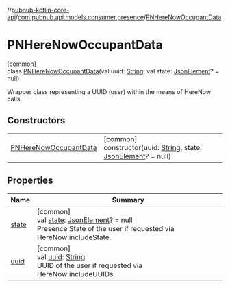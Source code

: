 //[pubnub-kotlin-core-api](../../../index.md)/[com.pubnub.api.models.consumer.presence](../index.md)/[PNHereNowOccupantData](index.md)

# PNHereNowOccupantData

[common]\
class [PNHereNowOccupantData](index.md)(val uuid: [String](https://kotlinlang.org/api/core/kotlin-stdlib/kotlin/-string/index.html), val state: [JsonElement](../../com.pubnub.api/-json-element/index.md)? = null)

Wrapper class representing a UUID (user) within the means of HereNow calls.

## Constructors

| | |
|---|---|
| [PNHereNowOccupantData](-p-n-here-now-occupant-data.md) | [common]<br>constructor(uuid: [String](https://kotlinlang.org/api/core/kotlin-stdlib/kotlin/-string/index.html), state: [JsonElement](../../com.pubnub.api/-json-element/index.md)? = null) |

## Properties

| Name | Summary |
|---|---|
| [state](state.md) | [common]<br>val [state](state.md): [JsonElement](../../com.pubnub.api/-json-element/index.md)? = null<br>Presence State of the user if requested via HereNow.includeState. |
| [uuid](uuid.md) | [common]<br>val [uuid](uuid.md): [String](https://kotlinlang.org/api/core/kotlin-stdlib/kotlin/-string/index.html)<br>UUID of the user if requested via HereNow.includeUUIDs. |
